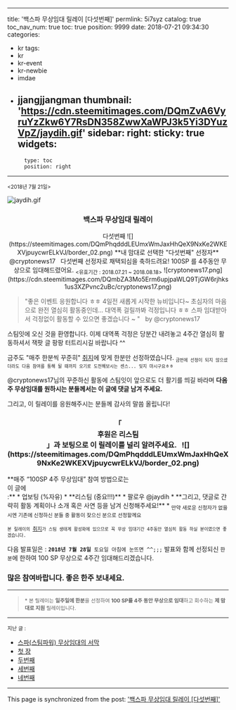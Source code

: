 
---
title: '백스파 무상임대 릴레이 [다섯번째]'
permlink: 5i7syz
catalog: true
toc_nav_num: true
toc: true
position: 9999
date: 2018-07-21 09:34:30
categories:
- kr
tags:
- kr
- kr-event
- kr-newbie
- imdae
- jjangjjangman
thumbnail: 'https://cdn.steemitimages.com/DQmZvA6VyruYzZkw6Y7RsDN358ZwwXaWPJ3k5Yi3DYuzVpZ/jaydih.gif'
sidebar:
    right:
        sticky: true
widgets:
    -
        type: toc
        position: right
---


<div class=text-right><sub><2018년 7월 21일>&nbsp;&nbsp;</sub></div>

![jaydih.gif](https://cdn.steemitimages.com/DQmZvA6VyruYzZkw6Y7RsDN358ZwwXaWPJ3k5Yi3DYuzVpZ/jaydih.gif)

<center>
<h3>백스파 무상임대 릴레이</h3>
다섯번째
![](https://steemitimages.com/DQmPhqdddLEUmxWmJaxHhQeX9NxKe2WKEXVjpuycwrELkVJ/border_02.png)
**내 맘대로 선택한 "다섯번째" 선정자**
@cryptonews17
&nbsp;
다섯번째 선정자로 채택되심을 축하드려요!
100SP 를 4주동안 무상으로 임대해드렸어요.
<sub><유효기간 : 2018.07.21 ~ 2018.08.18></sub>
![cryptonews17.png](https://cdn.steemitimages.com/DQmbZA3Mo5Erm6upjpaWLQ9TjGW6rjhks1us3XZPvnc2uBc/cryptonews17.png)
</center>

>"좋은 이벤트 응원합니다 ㅎㅎ
4일전 새롭게 시작한 뉴비입니다~ 초심자의 마음으로 완전 열심히 활동중인데... 대역폭 걸릴까봐 걱정입니다 ㅎㅎ 스파 임대받아서 걱정없이 활동할 수 있으면 좋겠습니다 ~ "
&nbsp;
by @cryptonews17

스팀잇에 오신 것을 환영합니다. 이제 대역폭 걱정은 당분간 내려놓고 4주간 열심히 활동하셔서 잭팟 글 팡팡 터트리시길 바랍니다 ^^

금주도 "매주 한분씩 꾸준히" [취지](https://steemit.com/kr/@jaydih/5gwcgt)에 맞게 한분만 선정하였습니다.
<sub>`금번에 선정이 되지 않으셨더라도 다음 참여를 통해 될 때까지 오기로 도전해보시는 센스... 잊지 마시구요ㅎㅎ`</sub>

@cryptonews17님의 꾸준하신 활동에 스팀잇이 앞으로도 더 활기를 띄길 바라며 **다음주 무상임대를 원하시는 분들께서는 이 글에 댓글 남겨 주세요.**

그리고, 이 릴레이를 응원해주시는 분들께 감사의 말씀 올립니다!

<h3><center>「<div class="phishy">후원은 리스팀</div>」과 보팅으로 이 릴레이를 널리 알려주세요.
&nbsp;
![](https://steemitimages.com/DQmPhqdddLEUmxWmJaxHhQeX9NxKe2WKEXVjpuycwrELkVJ/border_02.png)
</center></h3>
**매주 “100SP 4주 무상임대” 참여 방법으로는 <div class="phishy">이 글에</div>:**
* 업보팅 (%자유)
* **리스팀 (중요!!!)**
* 팔로우 @jaydih
* **그리고, 댓글로 간략히 활동 계획이나 소개 혹은 사연 등을 남겨 신청해주세요!**
* <sub>만약 새로운 신청자가 없을 시엔 기존에 신청하신 분들 중 활동이 잦으신 분으로 선정할께요</sub>

<sub>`본 릴레이의 `[취지](https://steemit.com/kr/@jaydih/5gwcgt)`가 스팀 생태계 활성화에 있으므로 꼭 무상 임대기간 4주동안 열심히 활동 하실 분이였으면 좋겠습니다.`</sub>

다음 발표일은 : **`2018년 7월 28일`**` 토요일 아침에 눈뜨면 ^^;;;`
발표와 함께 선정되신 `한 분`에 한하여 100 SP 무상으로 4주간 임대해드리겠습니다.

<h3>많은 참여바랍니다.  좋은 한주 보내세요.</h3>

---
><sub>* 본 릴레이는 **일주일에 한분**을 선정하여 **100 SP를 4주 동안 무상으로 임대**하고 회수하는 **제 맘대로 지원** 릴레이입니다.</sub>
---

<sub>지난 글 :</sub>
 
* [스파(스팀파워) 무상임대의 서막](https://steemit.com/kr/@jaydih/5gwcgt)
* [첫 장](https://steemit.com/kr/@jaydih/2vrb3d)
* [두번째](https://steemit.com/kr/@jaydih/qrajq)
* [세번째](https://steemit.com/kr/@jaydih/21hkb2)
* [네번째](https://steemit.com/kr/@jaydih/58fruq)

- - -

This page is synchronized from the post: ['백스파 무상임대 릴레이 [다섯번째]'](https://steemit.com/@jaydih/5i7syz)
